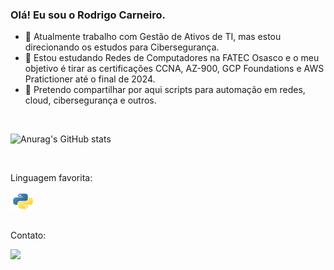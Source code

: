 ### Olá! Eu sou o Rodrigo Carneiro.

- 🔭 Atualmente trabalho com Gestão de Ativos de TI, mas estou direcionando os estudos para Cibersegurança.
- 🌱 Estou estudando Redes de Computadores na FATEC Osasco e o meu objetivo é tirar as certificações CCNA, AZ-900, GCP Foundations e AWS Pratictioner até o final de 2024. 
- 👯 Pretendo compartilhar por aqui scripts para automação em redes, cloud, cibersegurança e outros.

<br>

![Anurag's GitHub stats](https://github-readme-stats.vercel.app/api?username=rodrigo-carneiro84&show_icons=true&theme=radical)

<div><br>
  <p>Linguagem favorita: </p> 
  <img align="center" alt="Python" height="30" width="40" src="https://raw.githubusercontent.com/devicons/devicon/master/icons/python/python-original.svg">
</div>
<br>
<div> 
  <p>Contato: </p> 
  <a href="https://www.linkedin.com/in/rodrigo-carneiro84/" target="_blank"><img src="https://img.shields.io/badge/-LinkedIn-%230077B5?style=for-the-badge&logo=linkedin&logoColor=white" target="_blank"></a> 
</div>
